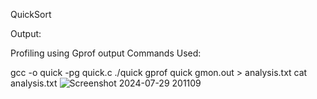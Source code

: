 QuickSort

Output:

Profiling using Gprof output
Commands Used:

gcc -o quick -pg quick.c
./quick
gprof quick gmon.out > analysis.txt
cat analysis.txt
![Screenshot 2024-07-29 201109](https://github.com/user-attachments/assets/07290056-8d5a-4cee-8452-f49e6bf6085b)
